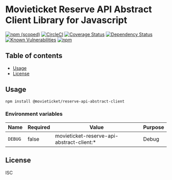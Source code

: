 # Movieticket Reserve API Abstract Client Library for Javascript

[![npm (scoped)](https://img.shields.io/npm/v/@movieticket/reserve-api-abstract-client.svg)](https://www.npmjs.com/package/@movieticket/reserve-api-abstract-client)
[![CircleCI](https://circleci.com/gh/movieticket/reserve-api-abstract-client.svg?style=shield)](https://circleci.com/gh/movieticket/reserve-api-abstract-client)
[![Coverage Status](https://coveralls.io/repos/github/movieticket/reserve-api-abstract-client/badge.svg?branch=master)](https://coveralls.io/github/movieticket/reserve-api-abstract-client?branch=master)
[![Dependency Status](https://img.shields.io/david/movieticket/reserve-api-abstract-client.svg)](https://david-dm.org/movieticket/reserve-api-abstract-client)
[![Known Vulnerabilities](https://snyk.io/test/github/movieticket/reserve-api-abstract-client/badge.svg)](https://snyk.io/test/github/movieticket/reserve-api-abstract-client)
[![npm](https://img.shields.io/npm/dm/@movieticket/reserve-api-abstract-client.svg)](https://nodei.co/npm/@movieticket/reserve-api-abstract-client/)

## Table of contents

* [Usage](#usage)
* [License](#license)

## Usage

```shell
npm install @movieticket/reserve-api-abstract-client
```

### Environment variables

| Name    | Required | Value                                     | Purpose |
| ------- | -------- | ----------------------------------------- | ------- |
| `DEBUG` | false    | movieticket-reserve-api-abstract-client:* | Debug   |

## License

ISC
